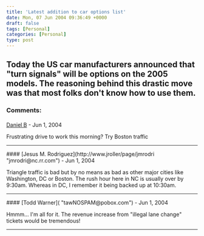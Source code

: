 ```yaml
---
title: 'Latest addition to car options list'
date: Mon, 07 Jun 2004 09:36:49 +0000
draft: false
tags: [Personal]
categories: [Personal]
type: post
---
```


Today the US car manufacturers announced that "turn signals" will be options on the 2005 models. The reasoning behind this drastic move was that most folks don't know how to use them.
---
### Comments:
####
[Daniel B]( "blog@dbradby.net") - <time datetime="2004-06-07 13:31:26">Jun 1, 2004</time>

Frustrating drive to work this morning? Try Boston traffic
<hr />
####
[Jesus M. Rodriguez](http://www.jroller/page/jmrodri "jmrodri@nc.rr.com") - <time datetime="2004-06-07 21:57:29">Jun 1, 2004</time>

Triangle traffic is bad but by no means as bad as other major cities like Washington, DC or Boston. The rush hour here in NC is usually over by 9:30am. Whereas in DC, I remember it being backed up at 10:30am.
<hr />
####
[Todd Warner]( "tawNOSPAM@pobox.com") - <time datetime="2004-06-14 14:39:47">Jun 1, 2004</time>

Hmmm... I'm all for it. The revenue increase from "illegal lane change" tickets would be tremendous!
<hr />

